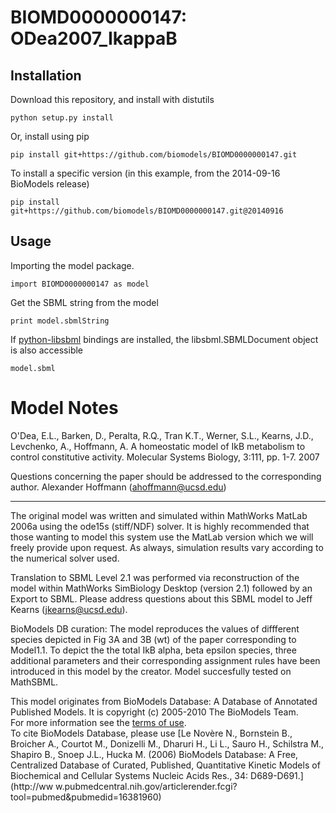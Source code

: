 # BIOMD0000000147: ODea2007_IkappaB

## Installation

Download this repository, and install with distutils

`python setup.py install`

Or, install using pip

`pip install git+https://github.com/biomodels/BIOMD0000000147.git`

To install a specific version (in this example, from the 2014-09-16 BioModels release)

`pip install git+https://github.com/biomodels/BIOMD0000000147.git@20140916`

## Usage

Importing the model package.

`import BIOMD0000000147 as model`

Get the SBML string from the model

`print model.sbmlString`

If [python-libsbml](https://pypi.python.org/pypi/python-libsbml) bindings are
installed, the libsbml.SBMLDocument object is also accessible

`model.sbml`


# Model Notes


O'Dea, E.L., Barken, D., Peralta, R.Q., Tran K.T., Werner, S.L., Kearns, J.D.,
Levchenko, A., Hoffmann, A. A homeostatic model of IkB metabolism to control
constitutive activity. Molecular Systems Biology, 3:111, pp. 1-7. 2007  

Questions concerning the paper should be addressed to the corresponding
author. Alexander Hoffmann (ahoffmann@ucsd.edu)

* * *

The original model was written and simulated within MathWorks MatLab 2006a
using the ode15s (stiff/NDF) solver. It is highly recommended that those
wanting to model this system use the MatLab version which we will freely
provide upon request. As always, simulation results vary according to the
numerical solver used.

Translation to SBML Level 2.1 was performed via reconstruction of the model
within MathWorks SimBiology Desktop (version 2.1) followed by an Export to
SBML. Please address questions about this SBML model to Jeff Kearns
(jkearns@ucsd.edu).

BioModels DB curation: The model reproduces the values of diffferent species
depicted in Fig 3A and 3B (wt) of the paper corresponding to Model1.1. To
depict the the total IkB alpha, beta epsilon species, three additional
parameters and their corresponding assignment rules have been introduced in
this model by the creator. Model succesfully tested on MathSBML.

This model originates from BioModels Database: A Database of Annotated
Published Models. It is copyright (c) 2005-2010 The BioModels Team.  
For more information see the [terms of
use](http://www.ebi.ac.uk/biomodels/legal.html).  
To cite BioModels Database, please use [Le Novère N., Bornstein B., Broicher
A., Courtot M., Donizelli M., Dharuri H., Li L., Sauro H., Schilstra M.,
Shapiro B., Snoep J.L., Hucka M. (2006) BioModels Database: A Free,
Centralized Database of Curated, Published, Quantitative Kinetic Models of
Biochemical and Cellular Systems Nucleic Acids Res., 34: D689-D691.](http://ww
w.pubmedcentral.nih.gov/articlerender.fcgi?tool=pubmed&pubmedid=16381960)


